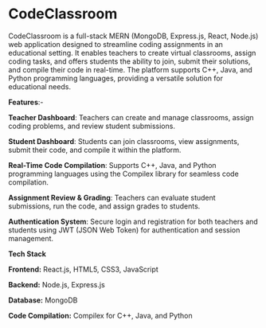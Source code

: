 # CodeClassroom
CodeClassroom is a full-stack MERN (MongoDB, Express.js, React, Node.js) web application designed to streamline coding assignments in an educational setting. It enables teachers to create virtual classrooms, assign coding tasks, and offers students the ability to join, submit their solutions, and compile their code in real-time. The platform supports C++, Java, and Python programming languages, providing a versatile solution for educational needs.

**Features**:-

**Teacher Dashboard**:
Teachers can create and manage classrooms, assign coding problems, and review student submissions.

**Student Dashboard**:
Students can join classrooms, view assignments, submit their code, and compile it within the platform.

**Real-Time Code Compilation**:
Supports C++, Java, and Python programming languages using the Compilex library for seamless code compilation.

**Assignment Review & Grading**:
Teachers can evaluate student submissions, run the code, and assign grades to students.

**Authentication System**:
Secure login and registration for both teachers and students using JWT (JSON Web Token) for authentication and session management.

**Tech Stack**

**Frontend:** React.js, HTML5, CSS3, JavaScript

**Backend:** Node.js, Express.js

**Database:** MongoDB

**Code Compilation:** Compilex for C++, Java, and Python
